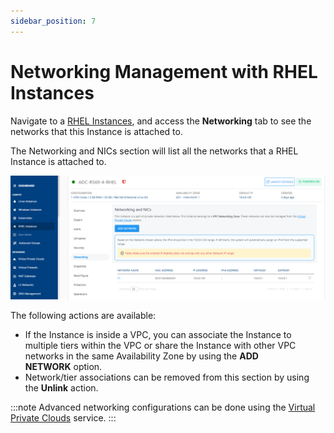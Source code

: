```yaml
---
sidebar_position: 7
---
```

# Networking Management with RHEL Instances

Navigate to a [RHEL Instances](AboutRHELInstances.md), and access the **Networking** tab to see the networks that this Instance is attached to.

The Networking and NICs section will list all the networks that a RHEL Instance is attached to.

![Networking Management](img/NetworkingManagement.png)

The following actions are available:

- If the Instance is inside a VPC, you can associate the Instance to multiple tiers within the VPC or share the Instance with other VPC networks in the same Availability Zone by using the **ADD NETWORK** option.
- Network/tier associations can be removed from this section by using the **Unlink** action.

:::note
Advanced networking configurations can be done using the [Virtual Private Clouds](/docs/Subscribers/Networking/VirtualPrivateClouds/AboutVirtualPrivateClouds) service.
:::

